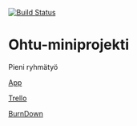 [![Build Status](https://travis-ci.org/hosseinbahmanpour/Ohtu-miniprojekti.svg?branch=master)](https://travis-ci.org/hosseinbahmanpour/Ohtu-miniprojekti)
# Ohtu-miniprojekti
Pieni ryhmätyö

[App](https://bibtexpro.herokuapp.com/)

[Trello](https://trello.com/b/1gV3Tmev/lohtu)

[BurnDown](https://BurndownForTrello.com/share/grucoaw72r)
